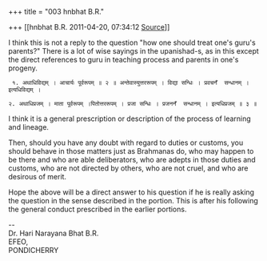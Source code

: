 +++
title = "003 hnbhat B.R."

+++
[[hnbhat B.R.	2011-04-20, 07:34:12 [Source](https://groups.google.com/g/samskrita/c/ohLX-nfZaJQ)]]



I think this is not a reply to the question "how one should treat one's guru's parents?" There is a lot of wise sayings in the upanishad-s, as in this except the direct references to guru in teaching process and parents in one's progeny.

  

```
 १. अथाधिविद्यम् । आचार्यः पूर्वरूपम् ॥ २ ॥ अन्तेवास्युत्तररूपम् । विद्या सन्धिः । प्रवचनँ  सन्धानम् । इत्यधिविद्यम् ।
```

``` २. अथाधिप्रजम् । माता पूर्वरूपम् ।पितोत्तररूपम् । प्रजा सन्धिः । प्रजननँ  सन्धानम् । इत्यधिप्रजम् ॥ ३ ॥ ```

I think it is a general prescription or description of the process of learning and lineage.

  
Then, should you have any doubt with regard to duties or customs, you should behave in those matters just as Brahmanas do, who may happen to be there and who are able deliberators, who are adepts in those duties and customs, who are not directed by others, who are not cruel, and who are desirous of merit.

  

Hope the above will be a direct answer to his question if he is really asking the question in the sense described in the portion. This is after his following the general conduct prescribed in the earlier portions.

  
--  
Dr. Hari Narayana Bhat B.R.  
EFEO,  
PONDICHERRY  

